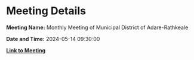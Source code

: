 # Meeting Details

**Meeting Name:** Monthly Meeting of Municipal District of Adare-Rathkeale

**Date and Time:** 2024-05-14 09:30:00

**[Link to Meeting](https://www.limerick.ie/council/whats-on/monthly-meeting-of-municipal-district-of-adare-rathkeale-5)**
